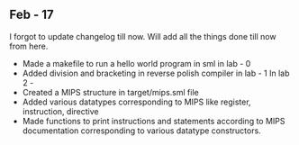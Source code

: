 ## Feb - 17
I forgot to update changelog till now. Will add all the things done till now from here.
- Made a makefile to run a hello world program in sml in lab - 0
- Added division and bracketing in reverse polish compiler in lab - 1
In lab 2 -
- Created a MIPS structure in target/mips.sml file
- Added various datatypes corresponding to MIPS like register, instruction, directive
- Made functions to print instructions and statements according to MIPS documentation corresponding to various datatype constructors.  